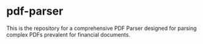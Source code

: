 # pdf-parser
This is the repository for a comprehensive PDF Parser designed for parsing complex PDFs prevalent for financial documents.
